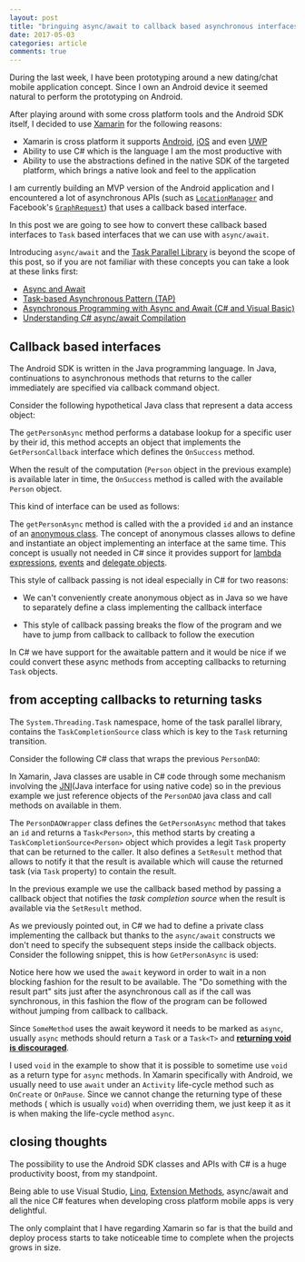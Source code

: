 ```yaml
---
layout: post
title: "bringuing async/await to callback based asynchronous interfaces"
date: 2017-05-03
categories: article
comments: true
---
```


During the last week, I have been prototyping around a new dating/chat mobile application concept. Since I own an Android device it seemed natural to perform the prototyping on Android.

After playing around with some cross platform tools and the Android SDK itself, I decided to use [Xamarin](https://www.xamarin.com/) for the following reasons:
- Xamarin is cross platform it supports [Android](https://www.android.com/), [iOS](https://www.apple.com/ios/ios-10/) and even [UWP](https://docs.microsoft.com/en-us/windows/uwp/layout/design-and-ui-intro)
- Ability to use C# which is the language I am the most productive with
- Ability to use the abstractions defined in the native SDK of the targeted platform, which brings a native look and feel to the application

I am currently building an MVP version of the Android application and I encountered a lot of asynchronous APIs (such as [`LocationManager`](https://developer.android.com/guide/topics/location/strategies.html) and Facebook's [`GraphRequest`](https://developers.facebook.com/docs/reference/android/4.16.0/class/GraphRequest)) that uses a callback based interface.

In this post we are going to see how to convert these callback based interfaces to `Task` based interfaces that we can use with `async/await`.

Introducing `async/await` and the [Task Parallel Library](https://msdn.microsoft.com/en-us/library/dd460717(v=vs.110).aspx) is beyond the scope of this post, so if you are not familiar with these concepts you can take a look at these links first:
- [Async and Await](http://blog.stephencleary.com/2012/02/async-and-await.html)
- [Task-based Asynchronous Pattern (TAP)](https://msdn.microsoft.com/en-us/library/hh873175.aspx)
- [Asynchronous Programming with Async and Await (C# and Visual Basic)](https://msdn.microsoft.com/library/hh191443(vs.110).aspx)
- [Understanding C# async/await Compilation](https://weblogs.asp.net/dixin/understanding-c-sharp-async-await-1-compilation)


## Callback based interfaces

The Android SDK is written in the Java programming language. In Java, continuations to asynchronous methods that returns to the caller immediately are specified via callback command object.

Consider the following hypothetical Java class that represent a data access object:

<script src="https://gist.github.com/MissaouiChedy/4b0cce2a6f843df5a82101d4315b15dd.js"></script>
The `getPersonAsync` method performs a database lookup for a specific user by their id, this method accepts an object that implements the `GetPersonCallback` interface which defines the `OnSuccess` method.

When the result of the computation (`Person` object in the previous example) is available later in time, the `OnSuccess` method is called with the available `Person` object.

This kind of interface can be used as follows:
<script src="https://gist.github.com/MissaouiChedy/63c13fb4e9f678f6bcbeb788d11b5a9d.js"></script>

The `getPersonAsync` method is called with the a provided `id` and an instance of an [anonymous class](https://docs.oracle.com/javase/tutorial/java/javaOO/anonymousclasses.html). The concept of anonymous classes allows to define and instantiate an object implementing an interface at the same time. This concept is usually not needed in C# since it provides support for [lambda expressions](https://msdn.microsoft.com/en-us/library/bb397687.aspx), [events](https://msdn.microsoft.com/en-us/library/aa645739(v=vs.71).aspx) and [delegate objects](https://msdn.microsoft.com/en-us/library/900fyy8e.aspx).

This style of callback passing is not ideal especially in C# for two reasons:
- We can't conveniently create anonymous object as in Java so we have to separately define a class implementing the callback interface

- This style of callback passing breaks the flow of the program and we have to jump from callback to callback to follow the execution

In C# we have support for the awaitable pattern and it would be nice if we could convert these async methods from accepting callbacks to returning `Task` objects.

## from accepting callbacks to returning tasks

The `System.Threading.Task` namespace, home of the task parallel library, contains the `TaskCompletionSource` class which is key to the `Task` returning transition.

Consider the following C# class that wraps the previous `PersonDAO`:

<script src="https://gist.github.com/MissaouiChedy/549942b4dcd58b9124deb1ee92771355.js"></script>

In Xamarin, Java classes are usable in C# code through some mechanism involving the [JNI](https://www3.ntu.edu.sg/home/ehchua/programming/java/JavaNativeInterface.html)(Java interface for using native code) so in the previous example we just reference objects of the `PersonDAO` java class and call methods on available in them.

The `PersonDAOWrapper` class defines the `GetPersonAsync` method that takes an `id` and returns a `Task<Person>`, this method starts by creating a `TaskCompletionSource<Person>` object which provides a legit `Task` property that can be returned to the caller. It also defines a `SetResult` method that allows to notify it that the result is available which will cause the returned task (via `Task` property) to contain the result.

In the previous example we use the callback based method by passing a callback object that notifies the *task completion source* when the result is available via the `SetResult` method.

As we previously pointed out, in C# we had to define a private class implementing the callback but thanks to the `async/await` constructs we don't need to specify the subsequent steps inside the callback objects. Consider the following snippet, this is how `GetPersonAsync` is used:

<script src="https://gist.github.com/MissaouiChedy/901d606c04dc3e06eda4844eeee23f4c.js"></script>

Notice here how we used the `await` keyword in order to wait in a non blocking fashion for the result to be available. The "Do something with the result part" sits just after the asynchronous call as if the call was synchronous, in this fashion the flow of the program can be followed without jumping from callback to callback.

Since `SomeMethod` uses the await keyword it needs to be marked as `async`, usually `async` methods should return a `Task` or a `Task<T>` and [**returning void is discouraged**](http://stackoverflow.com/questions/12144077/async-await-when-to-return-a-task-vs-void).

I used `void` in the example to show that it is possible to sometime use `void` as a return type for `async` methods. In Xamarin specifically with Android, we usually need to use `await` under an `Activity` life-cycle method such as `OnCreate` or `OnPause`. Since we cannot change the returning type of these methods ( which is usually `void`) when overriding them,  we just keep it as it is when making the life-cycle method `async`.

## closing thoughts

The possibility to use the Android SDK classes and APIs with C# is a huge productivity boost, from my standpoint.

Being able to use Visual Studio, [Linq](https://msdn.microsoft.com/en-us/library/bb397906.aspx), [Extension Methods](https://msdn.microsoft.com/en-us/library/bb383977.aspx), async/await and all the nice C# features when developing cross platform mobile apps is very delightful.

The only complaint that I have regarding Xamarin so far is that the build and deploy process starts to take noticeable time to complete when the projects grows in size.
